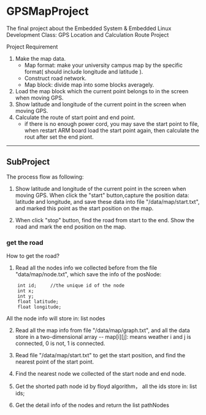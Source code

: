 GPSMapProject
======

The final project about the Embedded System & Embedded Linux Development Class: GPS Location and Calculation Route Project


Project Requirement    

1.  Make the map data.
	* Map format: make your university campus map by the specific  format( should include  longitude and latitude ). 
	* Construct road network.    
	* Map block:  divide map into some blocks averagely.
2. Load the map block which the current point belongs to in the screen when moving GPS.
3. Show latitude and longitude of the current point in the screen when moving GPS. 
4. Calculate the route of start point and end point.
	* if there is no enough power cord, you may save the start point to file, when restart ARM board load the start point again, then calculate the rout after set the end piont.

*******
SubProject
------
The process flow as following:  
	

1. Show latitude and longitude of the current point in the screen  when moving GPS. When click the "start" button,capture the position data: latitude and longitude, and save these data into file "/data/map/start.txt", and marked this point as the start position on the map.
	
2. When click "stop" button, find the road from start to the end. Show the road and mark the end position on the map.

### get the road
How to get the road?
	
1. Read all the nodes info we collected before from the file "data/map/node.txt", which save the info of the posNode:
```
	int id;		//the unique id of the node
    int x;
	int y;
	float latitude;
	float longitude;
```
 All the node info will store in: list<posNode> nodes
	
2. Read all the map info from file "/data/map/graph.txt", and all the data store in a two-dimensional array -- map[i][j]: means weather i and j is connected, 0 is not, 1 is connected.
	
3. Read file "/data/map/start.txt" to get the start position, and find the nearest point of the start point.
	
4. Find the nearest node we collected of the start node and end node.
	
5. Get the shorted path node id by floyd algorithm， all the ids store in: list<int> ids;
	
6. Get the detail info of the nodes and return the list<posNode> pathNodes

